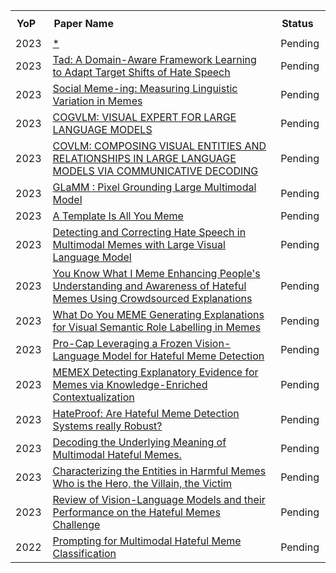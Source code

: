 <table style="text-align:left; width:100%">
  <tr>    
    <th style="padding: 10px;">YoP</th>
    <th style="padding: 10px;">Paper Name</th>
    <th style="padding: 10px;">Status</th>
  </tr>

  <tr>
      <td style="padding-right: 10px;">2023</td>
      <td style="padding-right: 15px;"><a href="*" target="_blank">*</a></td>
      <td style="padding-right: 10px;"> Pending </td>
  </tr>

  <tr>
      <td style="padding-right: 10px;">2023</td>
      <td style="padding-right: 15px;"><a href="https://www.techrxiv.org/articles/preprint/Tad_A_Domain-Aware_Framework_Learning_to_Adapt_Target_Shifts_of_Hate_Speech/24496069" target="_blank">Tad: A Domain-Aware Framework Learning to Adapt Target Shifts of Hate Speech</a></td>
      <td style="padding-right: 10px;"> Pending </td>
  </tr>
  
  <tr>
      <td style="padding-right: 10px;">2023</td>
      <td style="padding-right: 15px;"><a href="https://arxiv.org/pdf/2311.09130v1.pdf" target="_blank">Social Meme-ing: Measuring Linguistic Variation in Memes</a></td>
      <td style="padding-right: 10px;"> Pending </td>
  </tr>
  <tr>
      <td style="padding-right: 10px;">2023</td>
      <td style="padding-right: 15px;"><a href="https://arxiv.org/pdf/2311.03079.pdf" target="_blank">COGVLM: VISUAL EXPERT FOR LARGE LANGUAGE MODELS</a></td>
      <td style="padding-right: 10px;"> Pending </td>
  </tr>
  <tr>
      <td style="padding-right: 10px;">2023</td>
      <td style="padding-right: 15px;"><a href="https://arxiv.org/pdf/2311.03354.pdf" target="_blank">COVLM: COMPOSING VISUAL ENTITIES AND RELATIONSHIPS IN LARGE LANGUAGE MODELS VIA COMMUNICATIVE DECODING</a></td>
      <td style="padding-right: 10px;"> Pending </td>
  </tr>

 <tr>
      <td style="padding-right: 10px;">2023</td>
      <td style="padding-right: 15px;"><a href="https://arxiv.org/pdf/2311.03356.pdf" target="_blank">GLaMM : Pixel Grounding Large Multimodal Model</a></td>
      <td style="padding-right: 10px;"> Pending </td>
  </tr> 
  <tr>
      <td style="padding-right: 10px;">2023</td>
      <td style="padding-right: 15px;"><a href="https://arxiv.org/pdf/2311.06649.pdf" target="_blank">A Template Is All You Meme</a></td>
      <td style="padding-right: 10px;"> Pending </td>
  </tr> 
  <tr>
      <td style="padding-right: 10px;">2023</td>
      <td style="padding-right: 15px;"><a href="https://arxiv.org/pdf/2311.06737.pdf" target="_blank">Detecting and Correcting Hate Speech in Multimodal
Memes with Large Visual Language Model</a></td>
      <td style="padding-right: 10px;"> Pending </td>
  </tr>
  <tr>
      <td style="padding-right: 10px;">2023</td>
      <td style="padding-right: 15px;"><a href="*" target="_blank">You Know What I Meme Enhancing People's Understanding and Awareness of Hateful Memes Using Crowdsourced Explanations</a></td>
      <td style="padding-right: 10px;"> Pending </td>
</tr>

<tr>
      <td style="padding-right: 10px;">2023</td>
      <td style="padding-right: 15px;"><a href="https://arxiv.org/abs/2212.00715" target="_blank">What Do You MEME Generating Explanations for Visual Semantic Role Labelling in Memes</a></td>
      <td style="padding-right: 10px;"> Pending </td>
  </tr>
    <tr>
      <td style="padding-right: 10px;">2023</td>
      <td style="padding-right: 15px;"><a href="https://arxiv.org/abs/2308.08088" target="_blank">Pro-Cap Leveraging a Frozen Vision-Language Model for Hateful Meme Detection</a></td>
      <td style="padding-right: 10px;"> Pending </td>
  </tr>
    <tr>
      <td style="padding-right: 10px;">2023</td>
      <td style="padding-right: 15px;"><a href="https://arxiv.org/abs/2305.15913" target="_blank">MEMEX Detecting Explanatory Evidence for Memes via Knowledge-Enriched Contextualization</a></td>
      <td style="padding-right: 10px;"> Pending </td>
  </tr>
    <tr>
      <td style="padding-right: 10px;">2023</td>
      <td style="padding-right: 15px;"><a href="https://arxiv.org/abs/2302.05703" target="_blank">HateProof: Are Hateful Meme Detection Systems really Robust?
</a></td>
      <td style="padding-right: 10px;"> Pending </td>
  </tr>
  
  
  
<tr>
      <td style="padding-right: 10px;">2023</td>
      <td style="padding-right: 15px;"><a href="https://arxiv.org/abs/2305.17678" target="_blank">Decoding the Underlying Meaning of Multimodal Hateful Memes.</a></td>
      <td style="padding-right: 10px;"> Pending </td>
  </tr>
 
  <tr>
      <td style="padding-right: 10px;">2023</td>
      <td style="padding-right: 15px;"><a href="https://arxiv.org/pdf/2301.11219.pdf" target="_blank">Characterizing the Entities in Harmful Memes Who is the Hero, the Villain, the Victim</a></td>
      <td style="padding-right: 10px;"> Pending </td>
  </tr>
  <tr>
      <td style="padding-right: 10px;">2023</td>
      <td style="padding-right: 15px;"><a href="https://arxiv.org/pdf/2305.06159.pdf" target="_blank">Review of Vision-Language Models and their Performance on the Hateful Memes Challenge</a></td>
      <td style="padding-right: 10px;"> Pending </td>
  </tr>
  <tr>
      <td style="padding-right: 10px;">2022</td>
      <td style="padding-right: 15px;"><a href="https://aclanthology.org/2022.emnlp-main.22.pdf" target="_blank">Prompting for Multimodal Hateful Meme Classification</a></td>
      <td style="padding-right: 10px;">Pending</td>
  </tr>

</table>
